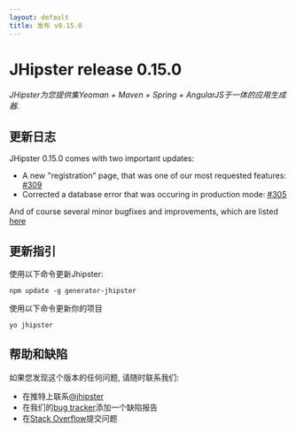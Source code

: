 ```yaml
---
layout: default
title: 发布 v0.15.0
---
```


JHipster release 0.15.0
==================

*JHipster为您提供集Yeoman + Maven + Spring + AngularJS于一体的应用生成器.*

更新日志
----------

JHipster 0.15.0 comes with two important updates:

- A new "registration" page, that was one of our most requested features: [#309](https://github.com/jhipster/generator-jhipster/pull/309)
- Corrected a database error that was occuring in production mode: [#305](https://github.com/jhipster/generator-jhipster/issues/305)

And of course several minor bugfixes and improvements, which are listed [here](https://github.com/jhipster/generator-jhipster/issues?milestone=4&page=1&state=closed)

更新指引
------------

使用以下命令更新Jhipster:

```
npm update -g generator-jhipster
```

使用以下命令更新你的项目

```
yo jhipster
```

帮助和缺陷
--------------

如果您发现这个版本的任何问题, 请随时联系我们:

- 在推特上联系[@jhipster](https://twitter.com/jhipster)
- 在我们的[bug tracker](https://github.com/jhipster/generator-jhipster/issues?state=open)添加一个缺陷报告
- 在[Stack Overflow](http://stackoverflow.com/tags/jhipster/info)提交问题
